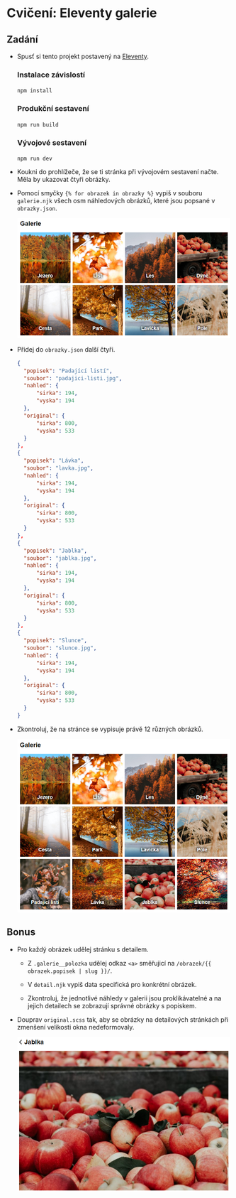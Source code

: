 # Cvičení: Eleventy galerie

## Zadání

- Spusť si tento projekt postavený na [Eleventy](https://www.11ty.dev/).

  ### Instalace závislostí

  `npm install`

  ### Produkční sestavení

  `npm run build`

  ### Vývojové sestavení

  `npm run dev`

- Koukni do prohlížeče, že se ti stránka při vývojovém sestavení načte. Měla by ukazovat čtyři obrázky.

- Pomocí smyčky `{% for obrazek in obrazky %}` vypiš v souboru `galerie.njk` všech osm náhledových obrázků, které jsou popsané v `obrazky.json`.

  ![osm obrázků v galerii](zadani/osm.png)

- Přidej do `obrazky.json` další čtyři.

  ```json
  {
  	"popisek": "Padající listí",
  	"soubor": "padajici-listi.jpg",
  	"nahled": {
  		"sirka": 194,
  		"vyska": 194
  	},
  	"original": {
  		"sirka": 800,
  		"vyska": 533
  	}
  },
  {
  	"popisek": "Lávka",
  	"soubor": "lavka.jpg",
  	"nahled": {
  		"sirka": 194,
  		"vyska": 194
  	},
  	"original": {
  		"sirka": 800,
  		"vyska": 533
  	}
  },
  {
  	"popisek": "Jablka",
  	"soubor": "jablka.jpg",
  	"nahled": {
  		"sirka": 194,
  		"vyska": 194
  	},
  	"original": {
  		"sirka": 800,
  		"vyska": 533
  	}
  },
  {
  	"popisek": "Slunce",
  	"soubor": "slunce.jpg",
  	"nahled": {
  		"sirka": 194,
  		"vyska": 194
  	},
  	"original": {
  		"sirka": 800,
  		"vyska": 533
  	}
  }
  ```

- Zkontroluj, že na stránce se vypisuje právě 12 různých obrázků.

  ![dvanáct obrázků v galerii](zadani/dvanact.png)

## Bonus

- Pro každý obrázek udělej stránku s detailem.

  - Z `.galerie__polozka` udělej odkaz `<a>` směřujicí na `/obrazek/{{ obrazek.popisek | slug }}/`.

  - V `detail.njk` vypiš data specifická pro konkrétní obrázek.

  - Zkontroluj, že jednotlivé náhledy v galerii jsou proklikávatelné a na jejich detailech se zobrazují správné obrázky s popiskem.

- Douprav `original.scss` tak, aby se obrázky na detailových stránkách při zmenšení velikosti okna nedeformovaly.

  ![detail obrázku](zadani/detail.png)
